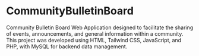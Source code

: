 # CommunityBulletinBoard
Community Bulletin Board Web Application designed to facilitate the sharing of events, announcements, and general information within a community. This project was developed using HTML, Tailwind CSS, JavaScript, and PHP, with MySQL for backend data management.
